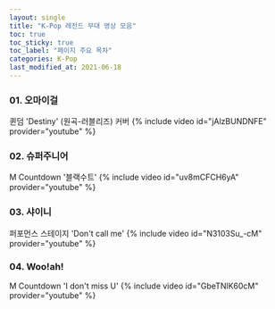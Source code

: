 ```yaml
---
layout: single
title: "K-Pop 레전드 무대 영상 모음"
toc: true
toc_sticky: true
toc_label: "페이지 주요 목차"
categories: K-Pop
last_modified_at: 2021-06-18
---
```


### 01. 오마이걸

퀸덤 'Destiny' (원곡-러블리즈) 커버
{% include video id="jAlzBUNDNFE" provider="youtube" %}



### 02. 슈퍼주니어

M Countdown '블랙수트'
{% include video id="uv8mCFCH6yA" provider="youtube" %}



### 03. 샤이니

퍼포먼스 스테이지 'Don't call me' 
{% include video id="N3103Su_-cM" provider="youtube" %}



### 04. Woo!ah!

M Countdown 'I don't miss U'
{% include video id="GbeTNlK60cM" provider="youtube" %}
